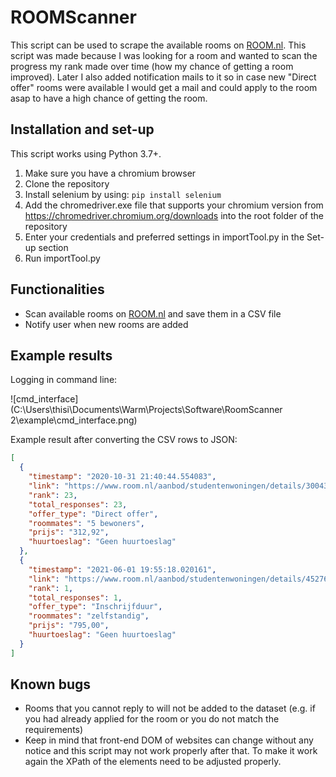 # ROOMScanner

This script can be used to scrape the available rooms on [ROOM.nl](ROOM). This script was made because I was looking for a room and wanted to scan the progress my rank made over time (how my chance of getting a room improved). Later I also added notification mails to it so in case new "Direct offer" rooms were available I would get a mail and could apply to the room asap to have a high chance of getting the room.

## Installation and set-up

This script works using Python 3.7+.

1. Make sure you have a chromium browser
2. Clone the repository
3. Install selenium by using: `pip install selenium`
4. Add the chromedriver.exe file that supports your chromium version from https://chromedriver.chromium.org/downloads into the root folder of the repository
5. Enter your credentials and preferred settings in importTool.py in the Set-up section
6. Run importTool.py

## Functionalities

- Scan available rooms on [ROOM.nl]() and save them in a CSV file
- Notify user when new rooms are added

## Example results

Logging in command line:

![cmd_interface](C:\Users\thisi\Documents\Warm\Projects\Software\RoomScanner 2\example\cmd_interface.png)

Example result after converting the CSV rows to JSON:

```json
[
  {
    "timestamp": "2020-10-31 21:40:44.554083",
    "link": "https://www.room.nl/aanbod/studentenwoningen/details/30043-vandervennestraat-36--b-denhaag",
    "rank": 23,
    "total_responses": 23,
    "offer_type": "Direct offer",
    "roommates": "5 bewoners",
    "prijs": "312,92",
    "huurtoeslag": "Geen huurtoeslag"
  },
  {
    "timestamp": "2021-06-01 19:55:18.020161",
    "link": "https://www.room.nl/aanbod/studentenwoningen/details/45276-galgewater-1-leiden",
    "rank": 1,
    "total_responses": 1,
    "offer_type": "Inschrijfduur",
    "roommates": "zelfstandig",
    "prijs": "795,00",
    "huurtoeslag": "Geen huurtoeslag"
  }
]
```

## Known bugs

- Rooms that you cannot reply to will not be added to the dataset (e.g. if you had already applied for the room or you do not match the requirements)
- Keep in mind that front-end DOM of websites can change without any notice and this script may not work properly after that. To make it work again the XPath of the elements need to be adjusted properly.

